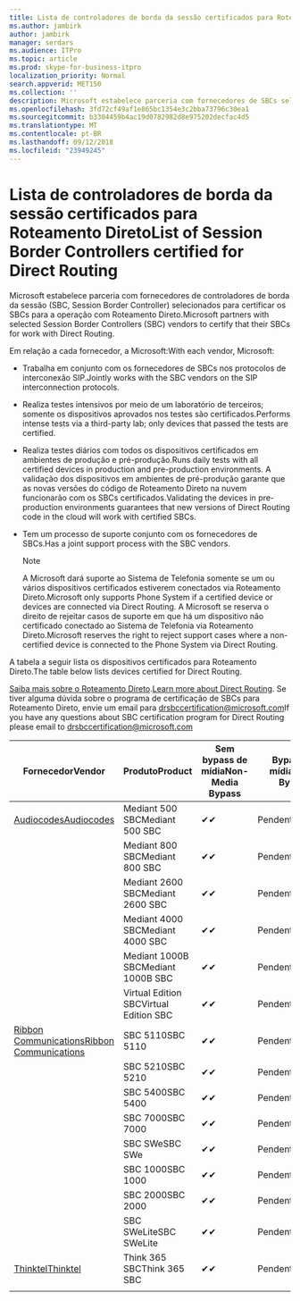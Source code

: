 ```yaml
---
title: Lista de controladores de borda da sessão certificados para Roteamento Direto
ms.author: jambirk
author: jambirk
manager: serdars
ms.audience: ITPro
ms.topic: article
ms.prod: skype-for-business-itpro
localization_priority: Normal
search.appverid: MET150
ms.collection: ''
description: Microsoft estabelece parceria com fornecedores de SBCs selecionados para certificar os SBCs para a operação com Roteamento Direto.
ms.openlocfilehash: 3fd72cf49af1e865bc1354e3c2bba73796c30ea1
ms.sourcegitcommit: b3304459b4ac19d0782982d8e975202decfac4d5
ms.translationtype: MT
ms.contentlocale: pt-BR
ms.lasthandoff: 09/12/2018
ms.locfileid: "23949245"
---
```

# <a name="list-of-session-border-controllers-certified-for-direct-routing"></a><span data-ttu-id="3d7b3-103">Lista de controladores de borda da sessão certificados para Roteamento Direto</span><span class="sxs-lookup"><span data-stu-id="3d7b3-103">List of Session Border Controllers certified for Direct Routing</span></span>

<span data-ttu-id="3d7b3-104">Microsoft estabelece parceria com fornecedores de controladores de borda da sessão (SBC, Session Border Controller) selecionados para certificar os SBCs para a operação com Roteamento Direto.</span><span class="sxs-lookup"><span data-stu-id="3d7b3-104">Microsoft partners with selected Session Border Controllers (SBC) vendors to certify that their SBCs for work with Direct Routing.</span></span> 

<span data-ttu-id="3d7b3-105">Em relação a cada fornecedor, a Microsoft:</span><span class="sxs-lookup"><span data-stu-id="3d7b3-105">With each vendor, Microsoft:</span></span> 

- <span data-ttu-id="3d7b3-106">Trabalha em conjunto com os fornecedores de SBCs nos protocolos de interconexão SIP.</span><span class="sxs-lookup"><span data-stu-id="3d7b3-106">Jointly works with the SBC vendors on the SIP interconnection protocols.</span></span>
- <span data-ttu-id="3d7b3-107">Realiza testes intensivos por meio de um laboratório de terceiros; somente os dispositivos aprovados nos testes são certificados.</span><span class="sxs-lookup"><span data-stu-id="3d7b3-107">Performs intense tests via a third-party lab; only devices that passed the tests are certified.</span></span> 
- <span data-ttu-id="3d7b3-108">Realiza testes diários com todos os dispositivos certificados em ambientes de produção e pré-produção.</span><span class="sxs-lookup"><span data-stu-id="3d7b3-108">Runs daily tests with all certified devices in production and pre-production environments.</span></span> <span data-ttu-id="3d7b3-109">A validação dos dispositivos em ambientes de pré-produção garante que as novas versões do código de Roteamento Direto na nuvem funcionarão com os SBCs certificados.</span><span class="sxs-lookup"><span data-stu-id="3d7b3-109">Validating the devices in pre-production environments guarantees that new versions of Direct Routing code in the cloud will work with certified SBCs.</span></span> 
- <span data-ttu-id="3d7b3-110">Tem um processo de suporte conjunto com os fornecedores de SBCs.</span><span class="sxs-lookup"><span data-stu-id="3d7b3-110">Has a joint support process with the SBC vendors.</span></span>
 

  > [!NOTE]
  > <span data-ttu-id="3d7b3-111">A Microsoft dará suporte ao Sistema de Telefonia somente se um ou vários dispositivos certificados estiverem conectados via Roteamento Direto.</span><span class="sxs-lookup"><span data-stu-id="3d7b3-111">Microsoft only supports Phone System if a certified device or devices are connected via Direct Routing.</span></span> <span data-ttu-id="3d7b3-112">A Microsoft se reserva o direito de rejeitar casos de suporte em que há um dispositivo não certificado conectado ao Sistema de Telefonia via Roteamento Direto.</span><span class="sxs-lookup"><span data-stu-id="3d7b3-112">Microsoft reserves the right to reject support cases where a non-certified device is connected to the Phone System via Direct Routing.</span></span> 

<span data-ttu-id="3d7b3-113">A tabela a seguir lista os dispositivos certificados para Roteamento Direto.</span><span class="sxs-lookup"><span data-stu-id="3d7b3-113">The table below lists devices certified for Direct Routing.</span></span> 

<span data-ttu-id="3d7b3-114">[Saiba mais sobre o Roteamento Direto](https://aka.ms/dr).</span><span class="sxs-lookup"><span data-stu-id="3d7b3-114">[Learn more about Direct Routing](https://aka.ms/dr).</span></span> <span data-ttu-id="3d7b3-115">Se tiver alguma dúvida sobre o programa de certificação de SBCs para Roteamento Direto, envie um email para drsbccertification@microsoft.com</span><span class="sxs-lookup"><span data-stu-id="3d7b3-115">If you have any questions about SBC certification program for Direct Routing please email to drsbccertification@microsoft.com</span></span>


|<span data-ttu-id="3d7b3-116">Fornecedor</span><span class="sxs-lookup"><span data-stu-id="3d7b3-116">Vendor</span></span>  |<span data-ttu-id="3d7b3-117">Produto</span><span class="sxs-lookup"><span data-stu-id="3d7b3-117">Product</span></span>  |<span data-ttu-id="3d7b3-118">Sem bypass de mídia</span><span class="sxs-lookup"><span data-stu-id="3d7b3-118">Non-Media Bypass</span></span>  |<span data-ttu-id="3d7b3-119">Bypass de mídia</span><span class="sxs-lookup"><span data-stu-id="3d7b3-119">Media Bypass</span></span>  |<span data-ttu-id="3d7b3-120">Versão do software</span><span class="sxs-lookup"><span data-stu-id="3d7b3-120">Software Version</span></span>|
|---------|---------|---------|---------|---------|
|[<span data-ttu-id="3d7b3-121">Audiocodes</span><span class="sxs-lookup"><span data-stu-id="3d7b3-121">Audiocodes</span></span>](https://www.audiocodes.com/solutions-products/products/products-for-microsoft-365/sbcs-media-gateways)    |   <span data-ttu-id="3d7b3-122">Mediant 500 SBC</span><span class="sxs-lookup"><span data-stu-id="3d7b3-122">Mediant 500 SBC</span></span>       |    <span data-ttu-id="3d7b3-123">&#10004;</span><span class="sxs-lookup"><span data-stu-id="3d7b3-123">&#10004;</span></span>     |    <span data-ttu-id="3d7b3-124">Pendente</span><span class="sxs-lookup"><span data-stu-id="3d7b3-124">Pending</span></span>      |     <span data-ttu-id="3d7b3-125">7.20A.200.055</span><span class="sxs-lookup"><span data-stu-id="3d7b3-125">7.20A.200.055</span></span>     |
|  |   <span data-ttu-id="3d7b3-126">Mediant 800 SBC</span><span class="sxs-lookup"><span data-stu-id="3d7b3-126">Mediant 800 SBC</span></span>       |    <span data-ttu-id="3d7b3-127">&#10004;</span><span class="sxs-lookup"><span data-stu-id="3d7b3-127">&#10004;</span></span>      |     <span data-ttu-id="3d7b3-128">Pendente</span><span class="sxs-lookup"><span data-stu-id="3d7b3-128">Pending</span></span>    |      <span data-ttu-id="3d7b3-129">7.20A.200.055</span><span class="sxs-lookup"><span data-stu-id="3d7b3-129">7.20A.200.055</span></span>    |
|     |      <span data-ttu-id="3d7b3-130">Mediant 2600 SBC</span><span class="sxs-lookup"><span data-stu-id="3d7b3-130">Mediant 2600 SBC</span></span>    |     <span data-ttu-id="3d7b3-131">&#10004;</span><span class="sxs-lookup"><span data-stu-id="3d7b3-131">&#10004;</span></span>     |    <span data-ttu-id="3d7b3-132">Pendente</span><span class="sxs-lookup"><span data-stu-id="3d7b3-132">Pending</span></span>     |    <span data-ttu-id="3d7b3-133">7.20A.200.055</span><span class="sxs-lookup"><span data-stu-id="3d7b3-133">7.20A.200.055</span></span>      |
|     |   <span data-ttu-id="3d7b3-134">Mediant 4000 SBC</span><span class="sxs-lookup"><span data-stu-id="3d7b3-134">Mediant 4000 SBC</span></span>       |     <span data-ttu-id="3d7b3-135">&#10004;</span><span class="sxs-lookup"><span data-stu-id="3d7b3-135">&#10004;</span></span>     |    <span data-ttu-id="3d7b3-136">Pendente</span><span class="sxs-lookup"><span data-stu-id="3d7b3-136">Pending</span></span>     |    <span data-ttu-id="3d7b3-137">7.20A.200.055</span><span class="sxs-lookup"><span data-stu-id="3d7b3-137">7.20A.200.055</span></span>      |
|     |    <span data-ttu-id="3d7b3-138">Mediant 1000B SBC</span><span class="sxs-lookup"><span data-stu-id="3d7b3-138">Mediant 1000B  SBC</span></span>   |    <span data-ttu-id="3d7b3-139">&#10004;</span><span class="sxs-lookup"><span data-stu-id="3d7b3-139">&#10004;</span></span>      |  <span data-ttu-id="3d7b3-140">Pendente</span><span class="sxs-lookup"><span data-stu-id="3d7b3-140">Pending</span></span>       |    <span data-ttu-id="3d7b3-141">7.20A.200.055</span><span class="sxs-lookup"><span data-stu-id="3d7b3-141">7.20A.200.055</span></span>   |
|     |   <span data-ttu-id="3d7b3-142">Virtual Edition SBC</span><span class="sxs-lookup"><span data-stu-id="3d7b3-142">Virtual Edition SBC</span></span>    |   <span data-ttu-id="3d7b3-143">&#10004;</span><span class="sxs-lookup"><span data-stu-id="3d7b3-143">&#10004;</span></span>   |<span data-ttu-id="3d7b3-144">Pendente</span><span class="sxs-lookup"><span data-stu-id="3d7b3-144">Pending</span></span>         |     <span data-ttu-id="3d7b3-145">7.20A.200.055</span><span class="sxs-lookup"><span data-stu-id="3d7b3-145">7.20A.200.055</span></span>     |
|[<span data-ttu-id="3d7b3-146">Ribbon Communications</span><span class="sxs-lookup"><span data-stu-id="3d7b3-146">Ribbon Communications</span></span>](https://ribboncommunications.com/solutions/enterprise-solutions/microsoft-skype-business)     | <span data-ttu-id="3d7b3-147">SBC 5110</span><span class="sxs-lookup"><span data-stu-id="3d7b3-147">SBC 5110</span></span>    |    <span data-ttu-id="3d7b3-148">&#10004;</span><span class="sxs-lookup"><span data-stu-id="3d7b3-148">&#10004;</span></span>      |   <span data-ttu-id="3d7b3-149">Pendente</span><span class="sxs-lookup"><span data-stu-id="3d7b3-149">Pending</span></span>      |     <span data-ttu-id="3d7b3-150">V6.2</span><span class="sxs-lookup"><span data-stu-id="3d7b3-150">V6.2</span></span>     |
|     |<span data-ttu-id="3d7b3-151">SBC 5210</span><span class="sxs-lookup"><span data-stu-id="3d7b3-151">SBC 5210</span></span>     |     <span data-ttu-id="3d7b3-152">&#10004;</span><span class="sxs-lookup"><span data-stu-id="3d7b3-152">&#10004;</span></span>     |    <span data-ttu-id="3d7b3-153">Pendente</span><span class="sxs-lookup"><span data-stu-id="3d7b3-153">Pending</span></span>     |    <span data-ttu-id="3d7b3-154">V6.2</span><span class="sxs-lookup"><span data-stu-id="3d7b3-154">V6.2</span></span>      |
|     | <span data-ttu-id="3d7b3-155">SBC 5400</span><span class="sxs-lookup"><span data-stu-id="3d7b3-155">SBC 5400</span></span>     |    <span data-ttu-id="3d7b3-156">&#10004;</span><span class="sxs-lookup"><span data-stu-id="3d7b3-156">&#10004;</span></span>  |    <span data-ttu-id="3d7b3-157">Pendente</span><span class="sxs-lookup"><span data-stu-id="3d7b3-157">Pending</span></span>     |   <span data-ttu-id="3d7b3-158">V6.2</span><span class="sxs-lookup"><span data-stu-id="3d7b3-158">V6.2</span></span>    |
|     |<span data-ttu-id="3d7b3-159">SBC 7000</span><span class="sxs-lookup"><span data-stu-id="3d7b3-159">SBC 7000</span></span>     |     <span data-ttu-id="3d7b3-160">&#10004;</span><span class="sxs-lookup"><span data-stu-id="3d7b3-160">&#10004;</span></span>  |    <span data-ttu-id="3d7b3-161">Pendente</span><span class="sxs-lookup"><span data-stu-id="3d7b3-161">Pending</span></span>     |    <span data-ttu-id="3d7b3-162">V6.2</span><span class="sxs-lookup"><span data-stu-id="3d7b3-162">V6.2</span></span>      |
|     | <span data-ttu-id="3d7b3-163">SBC SWe</span><span class="sxs-lookup"><span data-stu-id="3d7b3-163">SBC SWe</span></span>  |   <span data-ttu-id="3d7b3-164">&#10004;</span><span class="sxs-lookup"><span data-stu-id="3d7b3-164">&#10004;</span></span>    |    <span data-ttu-id="3d7b3-165">Pendente</span><span class="sxs-lookup"><span data-stu-id="3d7b3-165">Pending</span></span>     |    <span data-ttu-id="3d7b3-166">V6.2</span><span class="sxs-lookup"><span data-stu-id="3d7b3-166">V6.2</span></span>      |
|     |<span data-ttu-id="3d7b3-167">SBC 1000</span><span class="sxs-lookup"><span data-stu-id="3d7b3-167">SBC 1000</span></span>   |     <span data-ttu-id="3d7b3-168">&#10004;</span><span class="sxs-lookup"><span data-stu-id="3d7b3-168">&#10004;</span></span>   |     <span data-ttu-id="3d7b3-169">Pendente</span><span class="sxs-lookup"><span data-stu-id="3d7b3-169">Pending</span></span>    |    <span data-ttu-id="3d7b3-170">V7.0.2</span><span class="sxs-lookup"><span data-stu-id="3d7b3-170">V7.0.2</span></span>   |<span data-ttu-id="3d7b3-171">&#10004;</span><span class="sxs-lookup"><span data-stu-id="3d7b3-171">&#10004;</span></span> 
|     | <span data-ttu-id="3d7b3-172">SBC 2000</span><span class="sxs-lookup"><span data-stu-id="3d7b3-172">SBC 2000</span></span>    |     <span data-ttu-id="3d7b3-173">&#10004;</span><span class="sxs-lookup"><span data-stu-id="3d7b3-173">&#10004;</span></span>   |    <span data-ttu-id="3d7b3-174">Pendente</span><span class="sxs-lookup"><span data-stu-id="3d7b3-174">Pending</span></span>     |    <span data-ttu-id="3d7b3-175">V7.0.2</span><span class="sxs-lookup"><span data-stu-id="3d7b3-175">V7.0.2</span></span>      |
|     | <span data-ttu-id="3d7b3-176">SBC SWeLite</span><span class="sxs-lookup"><span data-stu-id="3d7b3-176">SBC SWeLite</span></span>     |<span data-ttu-id="3d7b3-177">&#10004;</span><span class="sxs-lookup"><span data-stu-id="3d7b3-177">&#10004;</span></span> | <span data-ttu-id="3d7b3-178">Pendente</span><span class="sxs-lookup"><span data-stu-id="3d7b3-178">Pending</span></span> | <span data-ttu-id="3d7b3-179">V7.0.4</span><span class="sxs-lookup"><span data-stu-id="3d7b3-179">V7.0.4</span></span>
|[<span data-ttu-id="3d7b3-180">Thinktel</span><span class="sxs-lookup"><span data-stu-id="3d7b3-180">Thinktel</span></span>](https://www.thinktel.ca/services/think-365/think-365-overview/)     |    <span data-ttu-id="3d7b3-181">Think 365 SBC</span><span class="sxs-lookup"><span data-stu-id="3d7b3-181">Think 365 SBC</span></span>      |  <span data-ttu-id="3d7b3-182">&#10004;</span><span class="sxs-lookup"><span data-stu-id="3d7b3-182">&#10004;</span></span>       |    <span data-ttu-id="3d7b3-183">Pendente</span><span class="sxs-lookup"><span data-stu-id="3d7b3-183">Pending</span></span>     |   <span data-ttu-id="3d7b3-184">V1.4</span><span class="sxs-lookup"><span data-stu-id="3d7b3-184">V1.4</span></span>       |
|     |         |         |         |         |
